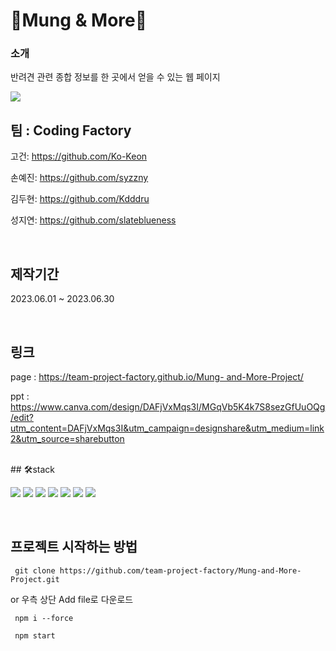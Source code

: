 # 🐶Mung & More🐶


### 소개 
반려견 관련 종합 정보를 한 곳에서 얻을 수 있는  웹 페이지

<img src="https://github.com/team-project-factory/Mung-and-More-Project/assets/125441996/e9e337be-c4d8-4a0b-bb73-5d3cd393a190">

<h2>팀 : Coding Factory </h2>
<p>고건: <a href="https://github.com/Ko-Keon">https://github.com/Ko-Keon</a></p> 
<p>손예진: <a href="https://github.com/syzzny">https://github.com/syzzny</a></p>
<p>김두현: <a href="https://github.com/Kdddru">https://github.com/Kdddru</a></p>
<p>성지연: <a href="https://github.com/slateblueness">https://github.com/slateblueness</a></p>
<br>

## 제작기간
2023.06.01 ~ 2023.06.30

<br>

## 링크 
<div>
<p>
  page : <a href="https://team-project-factory.github.io/Mung-and-More-Project/">https://team-project-factory.github.io/Mung-    and-More-Project/</a>
</p>
<p>ppt : <a href= "https://www.canva.com/design/DAFjVxMqs3I/MGqVb5K4k7S8sezGfUuOQg/edit?utm_content=DAFjVxMqs3I&utm_campaign=designshare&utm_medium=link2&utm_source=sharebutton">
  https://www.canva.com/design/DAFjVxMqs3I/MGqVb5K4k7S8sezGfUuOQg/edit?utm_content=DAFjVxMqs3I&utm_campaign=designshare&utm_medium=link2&utm_source=sharebutton
</a>
</p>
</div>
<br>
## 🛠stack
<p>
  <img src="https://img.shields.io/badge/React-61DAFB?style=flat&logo=React&logoColor=white"/>
  <img src="https://img.shields.io/badge/Javascript-F7DF1E?style=flat&logo=Javascript&logoColor=white"/>
  <img src="https://img.shields.io/badge/HTML5-E34F26?style=flat&logo=HTML5&logoColor=white"/>
  <img src="https://img.shields.io/badge/CSS3-1572B6?style=flat&logo=CSS3&logoColor=white"/>
  <img src="https://img.shields.io/badge/styled components-DB7093?style=flat&logo=styled-components&logoColor=white"/>
  <img src="https://img.shields.io/badge/Sass-CC6699?style=flat&logo=Sass&logoColor=white"/>
  <img src="https://img.shields.io/badge/github-181717?style=flat&logo=github&logoColor=white"/>
</p>

<br>

## 프로젝트 시작하는 방법
<pre><code> git clone https://github.com/team-project-factory/Mung-and-More-Project.git </code></pre>
or 우측 상단 Add file로 다운로드
<pre><code> npm i --force </code></pre>
<pre><code> npm start </code></pre>

